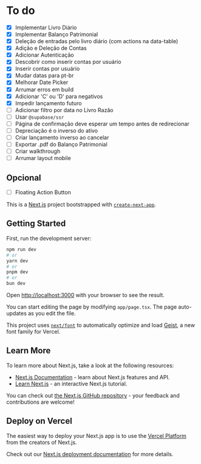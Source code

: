 # To do

- [x] Implementar Livro Diário
- [x] Implementar Balanço Patrimonial
- [x] Deleção de entradas pelo livro diário (com actions na data-table)
- [x] Adição e Deleção de Contas
- [x] Adicionar Autenticação
- [x] Descobrir como inserir contas por usuário
- [x] Inserir contas por usuário
- [x] Mudar datas para pt-br
- [x] Melhorar Date Picker
- [x] Arrumar erros em build
- [x] Adicionar 'C' ou 'D' para negativos
- [x] Impedir lançamento futuro
- [ ] Adicionar filtro por data no Livro Razão
- [ ] Usar `@supabase/ssr`
- [ ] Página de confirmação deve esperar um tempo antes de redirecionar
- [ ] Depreciação é o inverso do ativo
- [ ] Criar lançamento inverso ao cancelar
- [ ] Exportar .pdf do Balanço Patrimonial
- [ ] Criar walkthrough
- [ ] Arrumar layout mobile

## Opcional

- [ ] Floating Action Button

This is a [Next.js](https://nextjs.org) project bootstrapped with
[`create-next-app`](https://nextjs.org/docs/app/api-reference/cli/create-next-app).

## Getting Started

First, run the development server:

```bash
npm run dev
# or
yarn dev
# or
pnpm dev
# or
bun dev
```

Open [http://localhost:3000](http://localhost:3000) with your browser to see the
result.

You can start editing the page by modifying `app/page.tsx`. The page
auto-updates as you edit the file.

This project uses
[`next/font`](https://nextjs.org/docs/app/building-your-application/optimizing/fonts)
to automatically optimize and load [Geist](https://vercel.com/font), a new font
family for Vercel.

## Learn More

To learn more about Next.js, take a look at the following resources:

- [Next.js Documentation](https://nextjs.org/docs) - learn about Next.js
  features and API.
- [Learn Next.js](https://nextjs.org/learn) - an interactive Next.js tutorial.

You can check out
[the Next.js GitHub repository](https://github.com/vercel/next.js) - your
feedback and contributions are welcome!

## Deploy on Vercel

The easiest way to deploy your Next.js app is to use the
[Vercel Platform](https://vercel.com/new?utm_medium=default-template&filter=next.js&utm_source=create-next-app&utm_campaign=create-next-app-readme)
from the creators of Next.js.

Check out our
[Next.js deployment documentation](https://nextjs.org/docs/app/building-your-application/deploying)
for more details.
